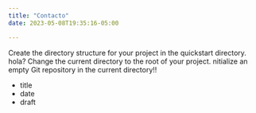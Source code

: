 ```yaml
---
title: "Contacto"
date: 2023-05-08T19:35:16-05:00

---
```


Create the directory structure for your project in the quickstart directory. hola?
Change the current directory to the root of your project.
nitialize an empty Git repository in the current directory!!

- title
- date
- draft

